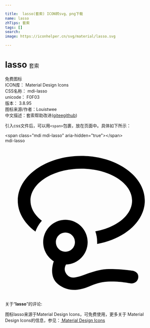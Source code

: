 ```yaml
---

title:  lasso(套索) ICON转svg、png下载
name: lasso
zhTips: 套索
tags: []
search: 
image: https://iconhelper.cn/svg/material/lasso.svg

---
```


# lasso  <small style="font-size: 60%;font-weight: 100">套索</small>


<div class="detail-page">
<p>
<span><span class="badge-success badge">免费图标</span> </span>
<br/>
<span>
ICON库：
<span class="badge-secondary badge">Material Design Icons</span> 
</span>
<br/>
<span>
CSS名称：
<span class="badge-secondary badge">mdi-lasso</span> 
</span>
<br/>
<span>
unicode：
<span class="badge-secondary badge">F0F03</span> 
<copy-btn content='F0F03' btn-title=""></copy-btn>
<copy-btn :content='String.fromCodePoint(parseInt("F0F03", 16))' btn-title="复制U"></copy-btn>
</span>
<br/>
<span>
版本：
<span class="badge-secondary badge">3.8.95</span> 
</span>
<br/>
<span>图标来源/作者：<span class="badge-light badge">Louistwee</span></span> 
<br/>
<span class="zh-detail">中文描述：<span class="badge-primary badge">套索</span><span class="help-link"><span>帮助改进</span>(<a href="https://gitee.com/liuwave/icon-helper/edit/master/json/material/lasso.json" target="_blank" rel="noopener noreferrer">gitee</a><a href="https://github.com/liuwave/icon-helper/edit/master/json/material/lasso.json" target="_blank" rel="noopener noreferrer">github</a></span>)</span><br/>
</p>
</div>
<div class="alert alert-dark">
  <i class="mdi mdi-lasso mdi-48px"></i>
  <i class="mdi mdi-lasso mdi-36px"></i>
  <i class="mdi mdi-lasso mdi-24px"></i>
  <i class="mdi mdi-lasso mdi-18px"></i>
</div>
<div>
  <p>引入css文件后，可以用<code>&lt;span&gt;</code>包裹，放在页面中。具体如下所示：    
  </p>
  <div class="alert alert-primary" style="font-size: 14px">
    &lt;span class="mdi mdi-lasso" aria-hidden="true"&gt;&lt;/span&gt;
    <copy-btn content='<span class="mdi mdi-lasso" aria-hidden="true"></span>'></copy-btn>
  </div>
  <div class="alert alert-secondary">
    <i class="mdi mdi-lasso"
    style="font-size: 24px"
    aria-hidden="true"></i> mdi-lasso
    <copy-btn content="mdi-lasso" btn-title="复制图标名称"></copy-btn>
  </div>
</div>
<div id="svg" class="svg-wrap">
<svg xmlns="http://www.w3.org/2000/svg" viewBox="0 0 24 24"><path d="M12 2C17.5 2 22 5.13 22 9C22 12.26 18.81 15 14.5 15.78L14.5 15.5C14.5 14.91 14.4 14.34 14.21 13.81C17.55 13.21 20 11.28 20 9C20 6.24 16.42 4 12 4C7.58 4 4 6.24 4 9C4 10.19 4.67 11.29 5.79 12.15C5.35 12.64 5 13.21 4.78 13.85C3.06 12.59 2 10.88 2 9C2 5.13 6.5 2 12 2M9.5 12C11.43 12 13 13.57 13 15.5C13 17.4 11.5 18.95 9.6 19C9.39 19.36 9.18 20 9.83 20.68C11 21.88 13.28 19.72 16.39 19.71C18.43 19.7 20.03 19.97 20.03 19.97C20.03 19.97 21.08 20.1 20.97 21.04C20.86 21.97 19.91 21.97 19.91 21.97C19.53 21.93 18.03 21.58 16.22 21.68C14.41 21.77 13.47 22.41 12.56 22.69C11.66 22.97 9.91 23.38 8.3 22.05C6.97 20.96 7.46 19.11 7.67 18.5C6.67 17.87 6 16.76 6 15.5C6 13.57 7.57 12 9.5 12M9.5 14C8.67 14 8 14.67 8 15.5C8 16.33 8.67 17 9.5 17C10.33 17 11 16.33 11 15.5C11 14.67 10.33 14 9.5 14Z" /></svg>
</div>
<detail full-name='mdi-lasso'></detail>
<div class="icon-detail__container">
<p>关于“<b>lasso</b>”的评论:</p>
</div>
<Vssue title="关于“lasso”的评论" />    
<div><p>图标lasso来源于Material Design Icons，可免费使用，更多关于 Material Design Icons的信息，参见：<a target="_blank" href="https://iconhelper.cn/material.html"> Material Design Icons</a>
</p></div>
